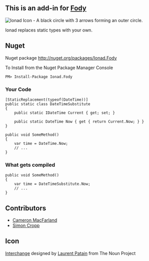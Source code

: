 ## This is an add-in for [Fody](https://github.com/Fody/Fody/) 

![Ionad Icon - A black circle with 3 arrows forming an outer circle.](https://raw.github.com/Fody/Ionad/master/Icons/package_icon.png)

Ionad replaces static types with your own.

## Nuget 

Nuget package http://nuget.org/packages/Ionad.Fody 

To Install from the Nuget Package Manager Console 
    
    PM> Install-Package Ionad.Fody

### Your Code

    [StaticReplacement(typeof(DateTime))]
    public static class DateTimeSubstitute
    {
        public static IDateTime Current { get; set; }

        public static DateTime Now { get { return Current.Now; } }
    }

    public void SomeMethod()
    {
        var time = DateTime.Now;
        // ...
    }


### What gets compiled 

    public void SomeMethod()
    {
        var time = DateTimeSubstitute.Now;
        // ...
    }

## Contributors

  * [Cameron MacFarland](https://github.com/distantcam)
  * [Simon Cropp](https://github.com/simoncropp)

## Icon

[Interchange](http://thenounproject.com/noun/interchange/#icon-No2031) designed by [Laurent Patain](http://thenounproject.com/____Lo) from The Noun Project

